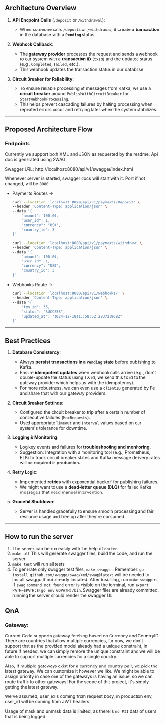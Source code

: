 ## **Architecture Overview**

1. **API Endpoint Calls** (`/deposit` or `/withdrawal`):

   - When someone calls `/deposit` or `/withdrawal`, it create a **transaction** in the database with a **`Pending`** status.

2. **Webhook Callback**:

   - The **gateway provider** processes the request and sends a webhook to our system with a **transaction ID** (`txId`) and the updated status (e.g., `Completed`, `Failed`, etc.).
   - This webhook updates the transaction status in our database.

3. **Circuit Breaker for Reliability**:
   - To ensure reliable processing of messages from Kafka, we use a **circuit breaker** around `PublishWithCircuitBreaker` for `StartWebhookProcessing`.
   - This helps prevent cascading failures by halting processing when repeated errors occur and retrying later when the system stabilizes.

---

## **Proposed Architecture Flow**

### **Endpoints**

Currently we support both XML and JSON as requested by the readme.
Api doc is generated using SWAG.

Swagger URL: http://localhost:8080/api/v1/swagger/index.html

Whenever server is started, swagger docs will start with it. Port if not changed, will be `8080`

- Payments Routes ->

  ```sh
  curl --location 'localhost:8080/api/v1/payments/Deposit' \
  --header 'Content-Type: application/json' \
  --data '{
      "amount": 100.00,
      "user_id": 1,
      "currency": "USD",
      "country_id": 3
  }'
  ```

  ```sh
  curl --location 'localhost:8080/api/v1/payments/withdraw' \
  --header 'Content-Type: application/json' \
  --data '{
      "amount": 100.00,
      "user_id": 1,
      "currency": "USD",
      "country_id": 3
  }'
  ```

- Webhooks Route ->
  ```sh
  curl --location 'localhost:8080/api/v1/webhooks/' \
  --header 'Content-Type: application/json' \
  --data '{
      "txn_id": 35,
      "status": "SUCCESS",
      "updated_at": "2024-12-18T11:58:52.283721968Z"
  }'
  ```

---

## **Best Practices**

1. **Database Consistency**:

   - Always **persist transactions in a `Pending` state** before publishing to Kafka.
   - Ensure **idempotent updates** when webhook calls arrive (e.g., don't double-update the status using TX id, we send this tx id to the gateway provider which helps us with the idempotency).
   - For more robustness, we can even use a `clientID` generated by Fe and share that with our gateway providers.

2. **Circuit Breaker Settings**:

   - Configured the circuit breaker to trip after a certain number of consecutive failures (`MaxRequests`).
   - Used appropriate `Timeout` and `Interval` values based on our system's tolerance for downtime.

3. **Logging & Monitoring**:

   - Log key events and failures for **troubleshooting and monitoring**.
   - Suggestion: Integration with a monitoring tool (e.g., Prometheus, ELK) to track circuit breaker states and Kafka message delivery rates will be required in production.

4. **Retry Logic**:

   - Implemented **retries** with exponential backoff for publishing failures.
   - We might want to use a **dead-letter queue (DLQ)** for failed Kafka messages that need manual intervention.

5. **Graceful Shutdown**:
   - Server is handled gracefully to ensure smooth processing and fair resource usage and free up after they're consumed.

---

## **How to run the server**

1. The server can be run easily with the help of `docker`.
2. `make all` This will generate swagger files, build the code, and run the server
3. `make test` will run all tests
4. To generate only swagger test files, `make swagger`.
   Remember: `go install github.com/swaggo/swag/cmd/swag@latest` will be needed to install swaggo if not already installed. After installing, run `make swagger`. If `swag` `command not found` error is visible on the terminal, run `export PATH=$PATH:$(go env GOPATH)/bin`. Swagger files are already committed, running the server should render the swagger UI.

## **QnA**

### **Gateway**:

Current Code supports gateway fetching based on Currency and CountryID. There are countries that allow multiple currencies, for now, we don't support that as the provided model already had a unique constraint, in future if needed, we can simply remove the unique constraint and we will be able to support multiple currencies for a single country.

Also, If multiple gateways exist for a currency and country pair, we pick the latest gateway. We can customize it however we like. We might be able to assign priority in case one of the gateways is having an issue, so we can route traffic to other gateways! For the scope of this project, it's simply getting the latest gateway.

We've assumed, user_id is coming from request body, in production env, user_id will be coming from JWT headers.

Usage of mask and unmask data is limited, as there is `no PII` data of users that is being logged.
